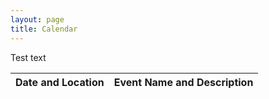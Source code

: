 ```yaml
---
layout: page
title: Calendar
---
```

Test text

<html>
    <style>
        /* Add this style block */
        #events-list td:first-child {
            width: 40%; /* Adjust this value as needed */
        }
        #events-list td:last-child {
            width: 60%; /* Adjust this value as needed */
        }
    </style>
    <table>
        <thead>
            <tr>
                <th>Date and Location</th>
                <th>Event Name and Description</th>
            </tr>
        </thead>
        <tbody id="events-list"></tbody>
    </table>
    <script src="script.js"></script>

</html>
